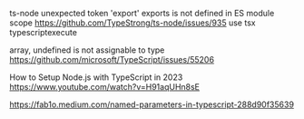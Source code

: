 ts-node unexpected token 'export'
exports is not defined in ES module scope
https://github.com/TypeStrong/ts-node/issues/935
use tsx typescriptexecute

array, undefined is not assignable to type
https://github.com/microsoft/TypeScript/issues/55206

How to Setup Node.js with TypeScript in 2023
https://www.youtube.com/watch?v=H91aqUHn8sE

https://fab1o.medium.com/named-parameters-in-typescript-288d90f35639
